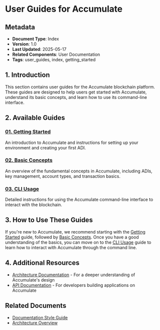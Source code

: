 # User Guides for Accumulate

## Metadata
- **Document Type**: Index
- **Version**: 1.0
- **Last Updated**: 2025-05-17
- **Related Components**: User Documentation
- **Tags**: user_guides, index, getting_started

## 1. Introduction

This section contains user guides for the Accumulate blockchain platform. These guides are designed to help users get started with Accumulate, understand its basic concepts, and learn how to use its command-line interface.

## 2. Available Guides

### [01. Getting Started](./01_getting_started.md)
An introduction to Accumulate and instructions for setting up your environment and creating your first ADI.

### [02. Basic Concepts](./02_basic_concepts.md)
An overview of the fundamental concepts in Accumulate, including ADIs, key management, account types, and transaction basics.

### [03. CLI Usage](./03_cli_usage.md)
Detailed instructions for using the Accumulate command-line interface to interact with the blockchain.

## 3. How to Use These Guides

If you're new to Accumulate, we recommend starting with the [Getting Started](./01_getting_started.md) guide, followed by [Basic Concepts](./02_basic_concepts.md). Once you have a good understanding of the basics, you can move on to the [CLI Usage](./03_cli_usage.md) guide to learn how to interact with Accumulate through the command line.

## 4. Additional Resources

- [Architecture Documentation](../02_architecture/01_overview.md) - For a deeper understanding of Accumulate's design
- [API Documentation](../05_apis/01_overview.md) - For developers building applications on Accumulate

## Related Documents

- [Documentation Style Guide](../00_documentation_style_guide.md)
- [Architecture Overview](../02_architecture/01_overview.md)
